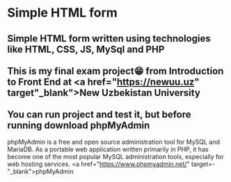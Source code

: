 # Simple HTML form
Simple HTML form written using technologies like HTML, CSS, JS, MySql and PHP<br/><br/>
This is my final exam project😁 from Introduction to Front End at <a href="https://newuu.uz" target"_blank">New Uzbekistan University</a><br><br/>
You can run project and test it, but before running download phpMyAdmin<br/>
---
phpMyAdmin is a free and open source administration tool for MySQL and MariaDB. As a portable web application written primarily in PHP, it has become one of the most popular MySQL administration tools, especially for web hosting services.
<a href="https://www.phpmyadmin.net/" target=-"_blank">phpMyAdmin<a/>
